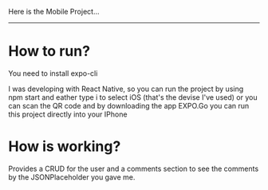 Here is the Mobile Project...

---

# How to run?

You need to install expo-cli

I was developing with React Native, so you can run the project by using npm start and eather type i to select iOS (that's the devise I've used) or you can scan the QR code and by downloading the app EXPO.Go you can run this project directly into your IPhone

# How is working?

Provides a CRUD for the user and a comments section to see the comments by the JSONPlaceholder you gave me.

